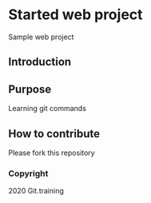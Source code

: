 # Started web project
Sample web project
## Introduction

## Purpose
Learning git commands

## How to contribute

Please fork this repository
### Copyright

2020 Git.training